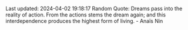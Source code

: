 Last updated: 2024-04-02 19:18:17
Random Quote: Dreams pass into the reality of action. From the actions stems the dream again; and this interdependence produces the highest form of living. - Anaïs Nin